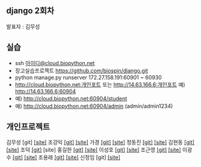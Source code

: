 ## django 2회차
발표자 : 김무성

## 실습
- ssh 아이디@cloud.biopython.net
- 장고실습프로젝트 https://github.com/biospin/django.git
- python manage.py runserver 172.27.158.191:60901 ~ 60930
- http://cloud.biopython.net:개인포트 또는 http://14.63.166.6:개인포트   예) http://14.63.166.6:60904
- 예) http://cloud.biopython.net:60904/student
- 예) http://cloud.biopython.net:60904/admin   (admin/admin1234)

## 개인프로젝트
김무성 [git]  [[site]](http://cloud.biopython.net:60904)
조강익 [[git]](https://github.com/biospin/patient)  [[site]](http://cloud.biopython.net:60915)
가경 [[git]](https://github.com/biospin/mirna)  [[site]](http://cloud.biopython.net:60901)
정동진 [[git]](https://github.com/biospin/papaya)  [[site]](http://cloud.biopython.net:60913)
김현동 [[git]](https://github.com/biospin/newgames)  [[site]](http://cloud.biopython.net:60920)
조덕 [[git]](https://github.com/biospin/owl)  [site]
홍길한 [[git]](https://github.com/biospin/blog)  [[site]](http://cloud.biopython.net:60919)
이성호 [[git]](https://github.com/biospin/dogtalk)  [[site]](http://cloud.biopython.net:60910)
조근영 [[git]](https://github.com/biospin/euri)  [[site]](http://cloud.biopython.net:60920)
이광수 [[git]](https://github.com/biospin/login)  [[site]](http://cloud.biopython.net:60909)
조용래 [[git]](https://github.com/biospin/movieforecast)  [[site]](http://cloud.biopython.net:60916)
신정임 [git]  [[site]](http://cloud.biopython.net:60918)




